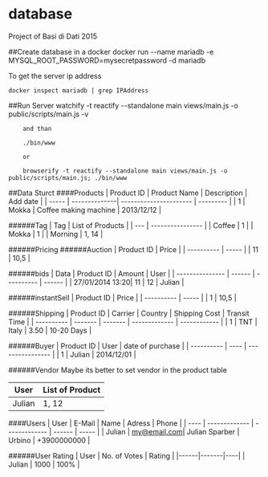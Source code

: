 database
=========
Project of Basi di Dati 2015


##Create database in a docker
    docker run --name mariadb -e MYSQL_ROOT_PASSWORD=mysecretpassword -d mariadb
  
  To get the server ip address
  
    docker inspect mariadb | grep IPAddress
##Run Server
		watchify -t reactify --standalone main views/main.js -o public/scripts/main.js -v

		and than

		./bin/www

		or

		browserify -t reactify --standalone main views/main.js -o public/scripts/main.js; ./bin/www
##Data Sturct
####Products
| Product ID | Product Name |    Description    |  Add date  | 
| ----- | --------------| ---------------------- | --------- |
|   1   | Mokka         | Coffee making machine  | 2013/12/12 |

######Tag
|   Tag   | List of Products |
|   ---   | ---------------- |
| Coffee  |         1        |
| Mokka   |         1        |
| Morning |      1, 14       |

######Pricing
######Auction
| Product ID | Price |
| ---------- | ----- |
|      11    |  10,5 |

######bids
|     Data        | Product ID | Amount |  User  |
| --------------- | ------ | ---------- | ------ |
| 27/01/2014 13:20|    11  |    12      | Julian |

######instantSell
| Product ID | Price |
| ---------- | ----- |
|      1     |  10,5 |

######Shipping
| Product ID | Carrier | Country | Shipping Cost | Transit Time |
| ---------- | ------- | ------- | ------------- | ------------ |
|      1     |   TNT   |  Italy  |      3.50     |  10-20 Days  |

######Buyer
| Product ID | User | date of purchase |
| ---------- | ---- | ---------------- |
|      1     | Julian |   2014/12/01   |

######Vendor
Maybe its better to set vendor in the product table

|  User  | List of Product|
| ------ | -------------- | 
| Julian |      1, 12     |

####Users
| User |     E-Mail    |      Name     | Adress | Phone |
| ---- | ------------- | ------------- | ------ | ----- |
| Julian | my@email.com| Julian Sparber | Urbino | +3900000000 |

######User Rating
| User | No. of Votes | Rating |
|------|-------|----|
| Julian | 1000 | 100% |
